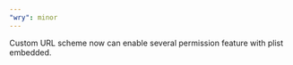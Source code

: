 ```yaml
---
"wry": minor
---
```


Custom URL scheme now can enable several permission feature with plist embedded.
